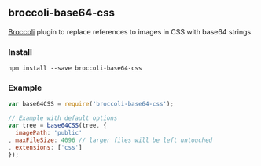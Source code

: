 ## broccoli-base64-css

[Broccoli](https://github.com/broccolijs/broccoli) plugin to replace references to images in CSS with base64 strings.

### Install
```
npm install --save broccoli-base64-css
```

### Example
```js
var base64CSS = require('broccoli-base64-css');

// Example with default options
var tree = base64CSS(tree, {
  imagePath: 'public'
, maxFileSize: 4096 // larger files will be left untouched
, extensions: ['css']
});
```


